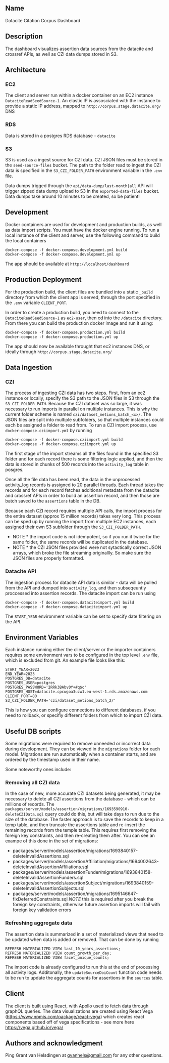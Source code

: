 ## Name

Datacite Citation Corpus Dashboard

## Description

The dashboard visualizes assertion data sources from the datacite and crossref APIs, as well as CZI data dumps stored in S3.

## Architecture

### EC2

The client and server run within a docker container on an EC2 instance `DataciteReadSeedSource-1`.
An elastic IP is assosciated with the instance to provide a static IP address, mapped to `http://corpus.stage.datacite.org/` DNS

### RDS

Data is stored in a postgres RDS database - `datacite`

### S3

S3 is used as a ingest source for CZI data. CZI JSON files must be stored in the `seed-source-files` bucket. The path to the folder read to ingest the CZI data is specified in the `S3_CZI_FOLDER_PATH` environment variable in the `.env` file.

Data dumps trigged through the `api/data-dump/last-month|all` API will trigger zipped data dump upload to S3 in the `exported-data-files` bucket. Data dumps take around 10 minutes to be created, so be patient!

## Development

Docker containers are used for development and production builds, as well as data import scripts. You must have the docker engine running.
To run a local instance of the client and server, use the following command to build the local containers

```
docker-compose -f docker-compose.development.yml build
docker-compose -f docker-compose.development.yml up
```

The app should be available at `http://localhost/dashboard`

## Production Deployment

For the production build, the client files are bundled into a static `_build` directory from which the client app is served, through the port specified in the `.env` variable `CLIENT_PORT`.

In order to create a production build, you need to connect to the `DataciteReadSeedSource-1` as `ec2-user`, then cd into the `/datacite` directory. From there you can build the production docker image and run it using:

```
docker-compose -f docker-compose.production.yml build
docker-compose -f docker-compose.production.yml up
```

The app should now be available throught that ec2 instances DNS, or ideally through `http://corpus.stage.datacite.org/`

## Data Ingestion

### CZI

The process of ingesting CZI data has two steps.
First, from an ec2 instance or locally, specify the S3 path to the JSON files in S3 through the `S3_CZI_FOLDER_PATH`. Because the CZI dataset was so large, it was necessary to run imports in parallel on multiple instances. This is why the current folder scheme is named `czi/dataset_metions_batch_<x>/`. The JSON files are split into multiple subfolders, so that multiple instances could each be assigned a folder to read from.
To run a CZI import process, use `docker-compose.cziimport.yml` by running

```
docker-compose -f docker-compose.cziimport.yml build
docker-compose -f docker-compose.cziimport.yml up
```

The first stage of the import streams all the files found in the specified S3 folder and for each record there is some filtering logic applied, and then the data is stored in chunks of 500 records into the `activity_log` table in posgres.

Once all the file data has been read, the data in the unprocessed activity_log records is assigned to 20 parallel threads. Each thread takes the records and for each record fetches additional metadata from the datacite and crossref APIs in order to build an assertion record, and then those are batch saved to the `assertions` table in the DB.

Because each CZI record requires multiple API calls, the import process for the entire dataset (approx 15 million records) takes very long. This process can be sped up by running the import from multiple EC2 instances, each assigned their own S3 subfolder through the `S3_CZI_FOLDER_PATH`.

- NOTE \* the import code is not idempotent, so if you run it twice for the same folder, the same records will be duplicated in the database.
- NOTE \* the CZI JSON files provided were not sytactically correct JSON arrays, which broke the file streaming originallly. So make sure the JSON files are properly formatted.

### Datacite API

The ingestion process for datacite API data is similar - data will be pulled from the API and dumped into `activity_log`, and then subseqeuntly proccessed into assertion records.
The datacite import can be run using

```
docker-compose -f docker-compose.dataciteimport.yml build
docker-compose -f docker-compose.dataciteimport.yml up
```

The `START_YEAR` environment variable can be set to specify date filtering on the API.

## Environment Variables

Each instance running either the client/server or the importer containers requires some environment vars to be configured in the top level `.env` file, which is excluded from git.
An example file looks like this:

```
START_YEAR=2023
END_YEAR=2023
POSTGRES_DB=datacite
POSTGRES_USER=postgres
POSTGRES_PASSWORD='2RRk3BAbv0Y+#q$c'
POSTGRES_HOST=datacite.cpcwgoa3uzw1.eu-west-1.rds.amazonaws.com
CLIENT_PORT=80
S3_CZI_FOLDER_PATH='czi/dataset_metions_batch_2/'
```

This is how you can configure connections to different databases, if you need to rollback, or specifiy different folders from which to import CZI data.

## Useful DB scripts

Some migrations were required to remove unneeded or incorrect data during development. They can be viewed in the `migrations` folder for each model. Migrations are run automatically when a container starts, and are ordered by the timestamp used in their name.

Some noteworthy ones include:

### Removing all CZI data

In the case of new, more accurate CZI datasets being generated, it may be necessary to delete all CZI assertions from the database - which can be millions of records.
The `packages/server/models/assertion/migrations/1693590910-deleteCZIData.sql` query could do this, but will take days to run due to the size of the database.
The faster approach is to save the records to keep in a temp table, and then truncate the assertions table and re-insert the remaining records from the temple table. This requires first removing the foreign key constraints, and then re-creating them after.
You can see an exampe of this done in the set of migrations:

- packages/server/models/assertion/migrations/1693840157-deleteInvalidAssertions.sql
- packages/server/models/assertionAffiliation/migrations/1694002643-deleteInvalidAssertionAffiliations.sql
- packages/server/models/assertionFunder/migrations/1693840158-deleteInvalidAssertionFunders.sql
- packages/server/models/assertionSubject/migrations/1693840159-deleteInvalidAssertionSubjects.sql
- packages/server/models/assertion/migrations/1695146647-fixDeferredConstraints.sql _NOTE_ this is required after you break the foreign key constraints, otherwise future assertion imports will fail with foreign key validation errors

### Refreshing aggregate data

The assertion data is summarized in a set of materialized views that need to be updated when data is added or removed. That can be done by running

```
REFRESH MATERIALIZED VIEW last_10_years_assertions;
REFRESH MATERIALIZED VIEW count_growth_per_day;
REFRESH MATERIALIZED VIEW facet_unique_counts;
```

The import code is already configured to run this at the end of processing all activity logs. Additonally, the `updateSourceDoiCount` function code needs to be run to update the aggregate counts for assertions in the `sources` table.

## Client

The client is built using React, with Apollo used to fetch data through graphQL queries.
The data visualizations are created using React Vega (https://www.npmjs.com/package/react-vega) which creates react components based off of vega specifications - see more here https://vega.github.io/vega/

## Authors and acknowledgment

Ping Grant van Helsdingen at gvanhels@gmail.com for any other questions.
